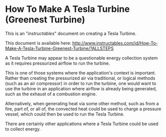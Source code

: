 How To Make A Tesla Turbine (Greenest Turbine)
==============================================

This is an "*instructables*" document on creating a Tesla Turbine.

This document is available here:
http://www.instructables.com/id/How-To-Make-A-Tesla-Turbine-Greenest-Turbine/?ALLSTEPS

A Tesla Turbine may appear to be a questionable energy collection system as it requires pressurized airflow to run the turbine.

This is one of those systems where the application's context is important.  Rather than creating the pressurized air via traditional, or logical methods (such as an air compressor) in order to run the turbine, one would want to use the turbine in an application where airflow is already being generated, such as the exhaust of a combustion engine.

Alternatively, when generating heat via some other method, such as from a fire, part of, or all of, the convected heat could be used to charge a pressure vessel, which could then be used to run the Tesla Turbine.

There are certainly other applications where a Tesla Turbine could be used to collect energy.
